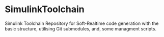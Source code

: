 # SimulinkToolchain
Simulink Toolchain Repository for Soft-Realtime code generation with the basic structure, utilising Git submodules, and, some managment scripts.
